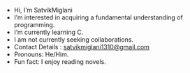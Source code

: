 -  Hi, I’m SatvikMiglani
-  I’m interested in acquiring a fundamental understanding of programming.
-  I’m currently learning C.
-  I am not currently seeking collaborations.
-  Contact Details : satvikmiglani1310@gmail.com
-  Pronouns: He/Him.
-  Fun fact: I enjoy reading novels.
